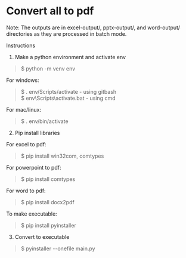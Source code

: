 # Convert all to pdf
Note: The outputs are in excel-output/, pptx-output/, and word-output/ directories as they are processed in batch mode.

Instructions

1. Make a python environment and activate env  
> $ python -m venv env  

For windows:  
> $ . env/Scripts/activate - using gitbash  
> $ env\Scripts\activate.bat - using cmd  

For mac/linux:  
> $ . env/bin/activate  

2. Pip install libraries  

For excel to pdf:  
> $ pip install win32com, comtypes  

For powerpoint to pdf:  
> $ pip install comtypes  

For word to pdf:  
> $ pip install docx2pdf  

To make executable:  
> $ pip install pyinstaller  


3. Convert to executable  
> $ pyinstaller --onefile main.py  
